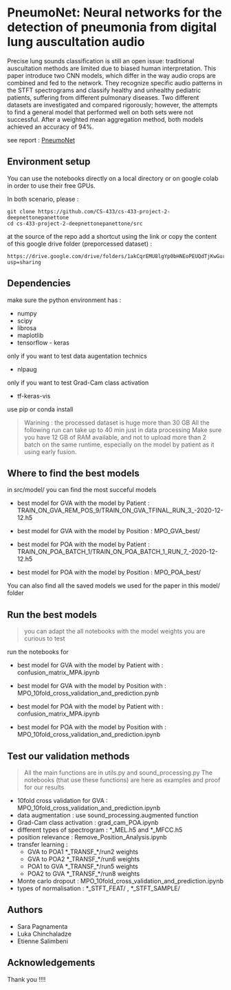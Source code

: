 # PneumoNet: Neural networks for the detection of pneumonia from digital lung auscultation audio


Precise lung sounds classification is still an open issue: traditional auscultation methods are
limited due to biased human interpretation. This paper introduce two CNN models, which differ in the way
audio crops are combined and fed to the network. They recognize specific audio patterns in the STFT
spectrograms and classify healthy and unhealthy pediatric patients, suffering from different pulmonary
diseases. Two different datasets are investigated and compared rigorously; however, the attempts to find a
general model that performed well on both sets were not successful. After a weighted mean aggregation method,
both models achieved an accuracy of 94%.

see report : [PneumoNet](https://github.com/CS-433/cs-433-project-2-deepnettonepanettone/blob/main/PneumoNet.pdf)

## Environment setup

 You can use the notebooks directly on a local directory or on google colab in order to use their free GPUs.

In both scenario, please :
```
git clone https://github.com/CS-433/cs-433-project-2-deepnettonepanettone
cd cs-433-project-2-deepnettonepanettone/src
```

at the source of the repo add a shortcut using the link or copy the content of this google drive folder (preporcessed dataset) :
```
https://drive.google.com/drive/folders/1akCqrEMU8lgYp0bHNEoPEUQdTjKwGur2?usp=sharing
```

## Dependencies

make sure the python environment has : 

* numpy
* scipy
* librosa
* maplotlib
* tensorflow - keras

only if you want to test data augentation technics
* nlpaug

only if you want to test Grad-Cam class activation 
* tf-keras-vis

use pip or conda install


>
> Warining : the processed dataset is huge more than 30 GB
> All the following run can take up to 40 min just in data processing
> Make sure you have 12 GB of RAM available, and not to upload more than 2 batch 
> on the same runtime, especially on the model by patient as it using early fusion. 
>

## Where to find the best models

in src/model/ you can find the most succeful models

* best model for GVA with the model by Patient : TRAIN_ON_GVA_REM_POS_9/TRAIN_ON_GVA_TFINAL_RUN_3_-2020-12-12.h5
* best model for GVA with the model by Position : MPO_GVA_best/

* best model for POA with the model by Patient : TRAIN_ON_POA_BATCH_1/TRAIN_ON_POA_BATCH_1_RUN_7_-2020-12-12.h5
* best model for POA with the model by Position : MPO_POA_best/

You can also find all the saved models we used for the paper in this model/ folder

## Run the best models

> you can adapt the all notebooks with the model weights you are curious to test

run the notebooks for

* best model for GVA with the model by Patient with : confusion_matrix_MPA.ipynb
* best model for GVA with the model by Position with : MPO_10fold_cross_validation_and_prediction.pynb

* best model for POA with the model by Patient with : confusion_matrix_MPA.ipynb
* best model for POA with the model by Position with : MPO_10fold_cross_validation_and_prediction.ipynb

## Test our validation methods

>
> All the main functions are in utils.py and sound_processing.py
> The notebooks (that use these functions) are here as examples and proof for our results
>

* 10fold cross validation for GVA : MPO_10fold_cross_validation_and_prediction.ipynb
* data augmentation : use sound_processing.augmented function
* Grad-Cam class activation : grad_cam_POA.ipynb
* different types of spectrogram : \*\_MEL.h5 and \*\_MFCC.h5 
* position relevance : Remove_Position_Analysis.ipynb
* transfer learning : 
    * GVA to POA1  \*\_TRANSF\_\*/run2 weights
    * GVA to POA2  \*\_TRANSF\_\*/run6 weights
    * POA1 to GVA  \*\_TRANSF\_\*/run5 weights
    * POA2 to GVA  \*\_TRANSF\_\*/run8 weights
* Monte carlo dropout : MPO_10fold_cross_validation_and_prediction.ipynb
* types of normalisation : \*\_STFT_FEAT/ , \*\_STFT_SAMPLE/

## Authors

* Sara Pagnamenta
* Luka Chinchaladze
* Etienne Salimbeni

## Acknowledgements

Thank you !!!!